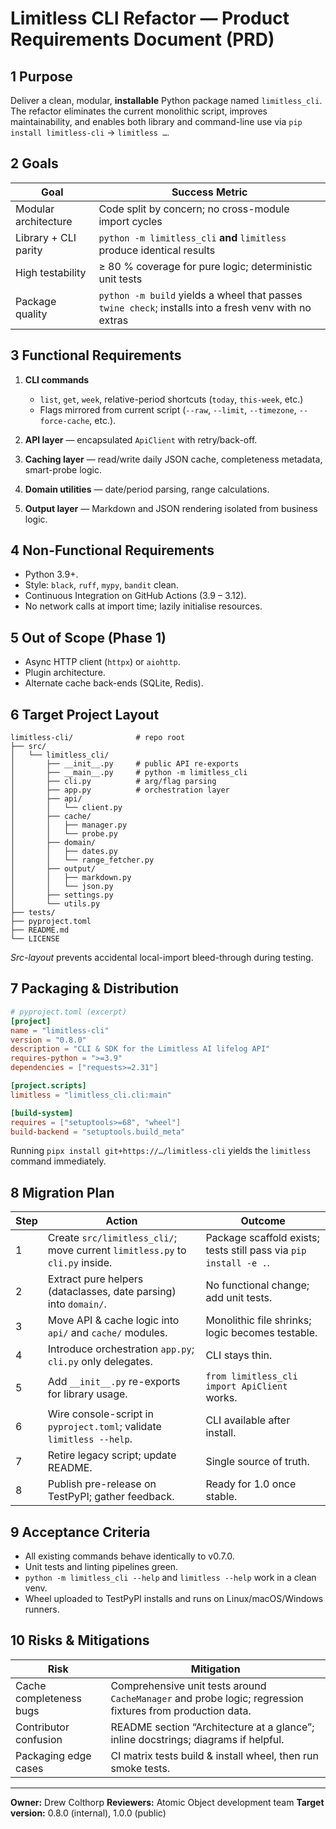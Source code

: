 # Limitless CLI Refactor — Product Requirements Document (PRD)

## 1  Purpose

Deliver a clean, modular, **installable** Python package named `limitless_cli`.
The refactor eliminates the current monolithic script, improves maintainability, and enables both library and command-line use via `pip install limitless-cli` → `limitless …`.

## 2  Goals

| Goal                 | Success Metric                                                                                        |
| -------------------- | ----------------------------------------------------------------------------------------------------- |
| Modular architecture | Code split by concern; no cross-module import cycles                                                  |
| Library + CLI parity | `python -m limitless_cli` **and** `limitless` produce identical results                               |
| High testability     | ≥ 80 % coverage for pure logic; deterministic unit tests                                              |
| Package quality      | `python -m build` yields a wheel that passes `twine check`; installs into a fresh venv with no extras |

## 3  Functional Requirements

1. **CLI commands**

   * `list`, `get`, `week`, relative-period shortcuts (`today`, `this-week`, etc.)
   * Flags mirrored from current script (`--raw`, `--limit`, `--timezone`, `--force-cache`, etc.).
2. **API layer** — encapsulated `ApiClient` with retry/back-off.
3. **Caching layer** — read/write daily JSON cache, completeness metadata, smart-probe logic.
4. **Domain utilities** — date/period parsing, range calculations.
5. **Output layer** — Markdown and JSON rendering isolated from business logic.

## 4  Non-Functional Requirements

* Python 3.9+.
* Style: `black`, `ruff`, `mypy`, `bandit` clean.
* Continuous Integration on GitHub Actions (3.9 – 3.12).
* No network calls at import time; lazily initialise resources.

## 5  Out of Scope (Phase 1)

* Async HTTP client (`httpx`) or `aiohttp`.
* Plugin architecture.
* Alternate cache back-ends (SQLite, Redis).

## 6  Target Project Layout

```
limitless-cli/              # repo root
├── src/
│   └── limitless_cli/
│       ├── __init__.py     # public API re-exports
│       ├── __main__.py     # python -m limitless_cli
│       ├── cli.py          # arg/flag parsing
│       ├── app.py          # orchestration layer
│       ├── api/
│       │   └── client.py
│       ├── cache/
│       │   ├── manager.py
│       │   └── probe.py
│       ├── domain/
│       │   ├── dates.py
│       │   └── range_fetcher.py
│       ├── output/
│       │   ├── markdown.py
│       │   └── json.py
│       ├── settings.py
│       └── utils.py
├── tests/
├── pyproject.toml
├── README.md
└── LICENSE
```

*Src-layout* prevents accidental local-import bleed-through during testing.

## 7  Packaging & Distribution

```toml
# pyproject.toml (excerpt)
[project]
name = "limitless-cli"
version = "0.8.0"
description = "CLI & SDK for the Limitless AI lifelog API"
requires-python = ">=3.9"
dependencies = ["requests>=2.31"]

[project.scripts]
limitless = "limitless_cli.cli:main"

[build-system]
requires = ["setuptools>=68", "wheel"]
build-backend = "setuptools.build_meta"
```

Running `pipx install git+https://…/limitless-cli` yields the `limitless` command immediately.

## 8  Migration Plan

| Step | Action                                                                       | Outcome                                                           |
| ---- | ---------------------------------------------------------------------------- | ----------------------------------------------------------------- |
| 1    | Create `src/limitless_cli/`; move current `limitless.py` to `cli.py` inside. | Package scaffold exists; tests still pass via `pip install -e .`. |
| 2    | Extract pure helpers (dataclasses, date parsing) into `domain/`.             | No functional change; add unit tests.                             |
| 3    | Move API & cache logic into `api/` and `cache/` modules.                     | Monolithic file shrinks; logic becomes testable.                  |
| 4    | Introduce orchestration `app.py`; `cli.py` only delegates.                   | CLI stays thin.                                                   |
| 5    | Add `__init__.py` re-exports for library usage.                              | `from limitless_cli import ApiClient` works.                      |
| 6    | Wire console-script in `pyproject.toml`; validate `limitless --help`.        | CLI available after install.                                      |
| 7    | Retire legacy script; update README.                                         | Single source of truth.                                           |
| 8    | Publish pre-release on TestPyPI; gather feedback.                            | Ready for 1.0 once stable.                                        |

## 9  Acceptance Criteria

* All existing commands behave identically to v0.7.0.
* Unit tests and linting pipelines green.
* `python -m limitless_cli --help` and `limitless --help` work in a clean venv.
* Wheel uploaded to TestPyPI installs and runs on Linux/macOS/Windows runners.

## 10  Risks & Mitigations

| Risk                    | Mitigation                                                                                                |
| ----------------------- | --------------------------------------------------------------------------------------------------------- |
| Cache completeness bugs | Comprehensive unit tests around `CacheManager` and probe logic; regression fixtures from production data. |
| Contributor confusion   | README section “Architecture at a glance”; inline docstrings; diagrams if helpful.                        |
| Packaging edge cases    | CI matrix tests build & install wheel, then run smoke tests.                                              |

---

**Owner:** Drew Colthorp
**Reviewers:** Atomic Object development team
**Target version:** 0.8.0 (internal), 1.0.0 (public)
